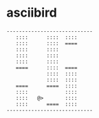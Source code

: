 # asciibird

    ----------------------------
       ::::      ::::  ::::     
       ::::      ::::  ====     
       ::::      ::::           
       ::::      ::::           
       ::::      ::::           
       ====      ::::  ====     
                 ::::  ::::     
                 ::::  ::::     
       ====      ====  ::::     
       ::::            ::::     
       ::::   @>       ::::     
       ::::      ====  ::::     
    ----------------------------
